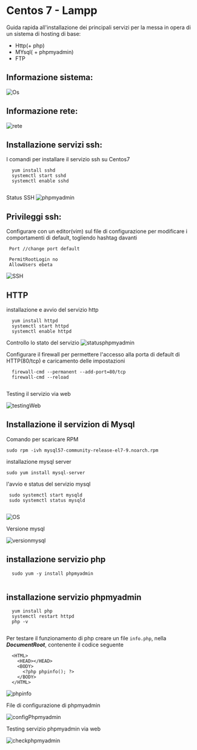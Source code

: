 # Centos 7 - Lampp
Guida rapida all'installazione dei principali servizi per la messa in opera di un sistema di hosting di base:
- Http(+ php)
- MYsql( + phpmyadmin)
- FTP

## Informazione sistema:
![Os](img/os.PNG)

## Informazione rete:
![rete](img/network.PNG)

## Installazione servizi ssh: 
I comandi per installare il servizio ssh su Centos7
```
  yum install sshd
  systemctl start sshd
  systemctl enable sshd
  
```

Status SSH
![phpmyadmin](img/statusSSH.PNG)

## Privileggi ssh:
Configurare con un editor(vim) sul file di configurazione per modificare i comportamenti di default, togliendo hashtag davanti
```
 Port //change port default
 
 PermitRootLogin no
 AllowUsers ebeta
```
![SSH](img/configSSH.PNG)

## HTTP

installazione e avvio del servizio http

```
  yum install httpd
  systemctl start httpd
  systemctl enable httpd
```
Controllo lo stato del servizio
![statusphpmyadmin](img/statusHTTP.PNG)


Configurare il firewall per permettere l'accesso alla porta di default di HTTP(80/tcp) e caricamento delle impostazioni
```
  firewall-cmd --permanent --add-port=80/tcp
  firewall-cmd --reload
  
```

Testing il servizio via web

![testingWeb](img/checkHTTP.PNG)


## Installazione il servizion di Mysql
Comando per scaricare RPM
```
sudo rpm -ivh mysql57-community-release-el7-9.noarch.rpm
```


installazione mysql server
```
sudo yum install mysql-server

```

l'avvio e status del servizio mysql

```
 sudo systemctl start mysqld
 sudo systemctl status mysqld
  
```

![OS](img/statusMySQL.PNG)

Versione mysql

![versionmysql](img/versionMySQL.PNG)

## installazione servizio php

```
  sudo yum -y install phpmyadmin
  
```

## installazione servizio phpmyadmin

```
  yum install php
  systemctl restart httpd
  php -v
  
```

Per testare il funzionamento di php creare un file `info.php`, nella ***DocumentRoot***, contenente il codice seguente
```
  <HTML>
    <HEAD></HEAD>
    <BODY>
      <?php phpinfo(); ?>
    </BODY>
  </HTML>
```
![phpinfo](img/infoPHP.PNG)

File di configurazione di phpmyadmin

![configPhpmyadmin](img/configPhpMyAdmin.PNG)

Testing servizio phpmyadmin via web

![checkphpmyadmin](img/checkPhpMyAdmin.PNG)








